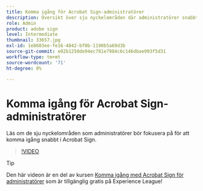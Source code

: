 ```yaml
---
title: Komma igång för Acrobat Sign-administratörer
description: Översikt över sju nyckelområden där administratörer snabbt kan komma igång i Acrobat Sign
role: Admin
product: adobe sign
level: Intermediate
thumbnail: 33657.jpg
exl-id: 1e8603ee-fe16-4842-bf0b-1190b5a69d3b
source-git-commit: e02b1250de94ec781e7984c6c146dbae993f5d31
workflow-type: tm+mt
source-wordcount: '71'
ht-degree: 0%

---
```


# Komma igång för Acrobat Sign-administratörer

Läs om de sju nyckelområden som administratörer bör fokusera på för att komma igång snabbt i Acrobat Sign.

>[!VIDEO](https://video.tv.adobe.com/v/33657?hidetitle=true)

>[!TIP]
>
>Den här videon är en del av kursen [Komma igång med Acrobat Sign för administratörer](https://experienceleague.adobe.com/?recommended=Sign-A-1-2020.2) som är tillgänglig gratis på Experience League!
